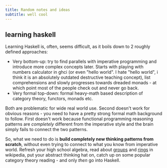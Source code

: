 ```yaml
---
title: Random notes and ideas
subtitle: well cool
---
```


## learning haskell
Learning Haskell is, often, seems difficult, as it boils down to 2 roughly defined approaches:

* Very bottom-up: try to find parallels with imperative programming and introduce more complex concepts later. Starts with playing with numbers calculator in ghci (or even "hello world". I hate "hello world", i think it is an absolutely outdated destructive teaching concept), list comprehensions and slowly progresses towards dreaded monads - at which point most of the people check out and never go back.
* Very formal top-down: formal heavy-math based description of category theory, functors, monads etc.

Both are problematic for wide real world use. Second doesn't work for obvious reasons - you need to have a pretty strong formal math background to follow. First doesn't work because functional programming reasoning patterns are *completely* different from the imperative style and the brain simply fails to connect the two patterns. 

So, what we need to do is **build completely new thinking patterns from scratch**, without even trying to connect to what you know from imperative world. Refresh your high school algebra, read about [groups](https://en.wikipedia.org/wiki/Group_(mathematics)) and [rings](https://en.wikipedia.org/wiki/Ring_(mathematics)) in wikipedia, put your abstract thinking hat on, catch up on some popular category theory reading - and only *then* go into Haskell. 